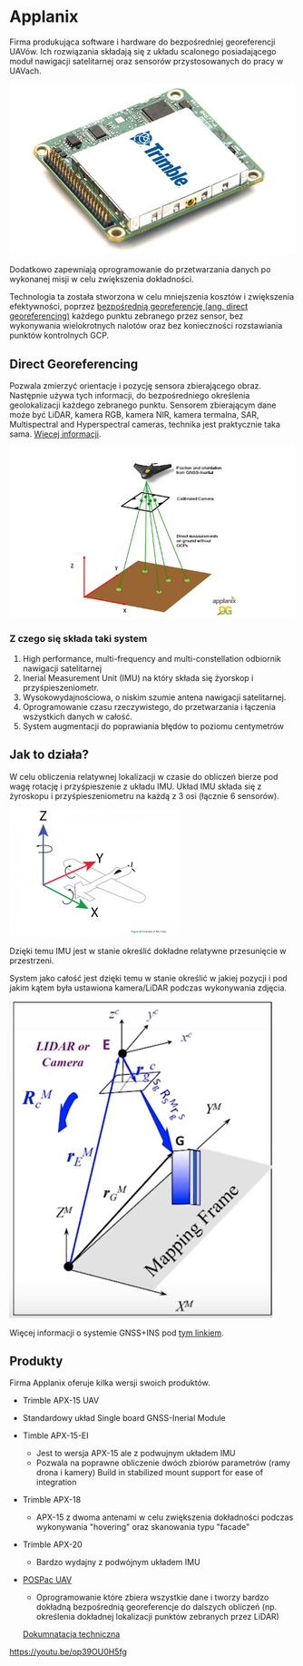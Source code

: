 # Applanix

Firma produkująca software i hardware do bezpośredniej georeferencji UAVów. Ich rozwiązania składają się z układu scalonego posiadającego moduł nawigacji satelitarnej oraz sensorów przystosowanych do pracy w UAVach. 

![APX-15](APX-15.jpg)

Dodatkowo zapewniają oprogramowanie do przetwarzania danych po wykonanej misji w celu zwiększenia dokładności. 

Technologia ta została stworzona w celu mniejszenia kosztów i zwiększenia efektywności, poprzez [bezpośrednią georeferencję (ang. direct georeferencing)](#direct-georeferencing) każdego punktu zebranego przez sensor, bez wykonywania wielokrotnych nalotów oraz bez konieczności rozstawiania punktów kontrolnych GCP.



## Direct Georeferencing

Pozwala zmierzyć orientacje i pozycję sensora zbierającego obraz. Następnie używa tych informacji, do bezpośredniego określenia geolokalizacji każdego zebranego punktu. Sensorem zbierającym dane może być LiDAR, kamera RGB, kamera NIR, kamera termalna, SAR, Multispectral and Hyperspectral cameras, technika jest praktycznie taka sama. [Wiecej informacji](https://www.applanix.com/dgforuav/index.htm).

![Direct-Georeferencing](dg-uav.jpg)

### Z czego się składa taki system

1. High performance, multi-frequency and multi-constellation odbiornik nawigacji satelitarnej
2. Inerial Measurement Unit (IMU) na który składa się żyorskop i przyśpieszeniometr.
3. Wysokowydajnościowa, o niskim szumie antena nawigacji satelitarnej.
4. Oprogramowanie czasu rzeczywistego, do przetwarzania i łączenia wszystkich danych w całość.
5. System augmentacji do poprawiania błędów to poziomu centymetrów 

## Jak to działa?

W celu obliczenia relatywnej lokalizacji w czasie do obliczeń bierze pod wagę rotację i przyśpieszenie z układu IMU. Układ IMU składa się z żyroskopu i przyśpieszeniometru na każdą z 3 osi (łącznie 6 sensorów). 

![axies](axies_of_uav.png)

Dzięki temu IMU jest w stanie określić dokładne relatywne przesunięcie  w przestrzeni. 

System jako całość jest dzięki temu w stanie określić w jakiej pozycji i pod jakim kątem była ustawiona kamera/LiDAR podczas wykonywania zdjęcia.

![advanced](dg_advanced.png)

Więcej informacji o systemie GNSS+INS pod [tym linkiem](https://www.novatel.com/an-introduction-to-gnss/chapter-6-gnss-ins/gnss-ins-systems/).

## Produkty

Firma Applanix oferuje kilka wersji swoich produktów. 



- Trimble APX-15 UAV
  
- Standardowy układ  Single board GNSS-Inerial Module
  
- Timble APX-15-EI
  - Jest to wersja APX-15 ale z podwujnym układem IMU
  - Pozwala na poprawne obliczenie dwóch zbiorów parametrów (ramy drona i kamery) Build in stabilized mount support for ease of integration

- Trimble APX-18 
  
  - APX-15 z dwoma antenami w celu  zwiększenia dokładności podczas wykonywania "hovering" oraz  skanowania typu "facade"
  
- Trimble APX-20
  
  -  Bardzo wydajny z podwójnym układem IMU
  
- [POSPac UAV](https://www.applanix.com/products/pospac-mms.htm)
  
  - Oprogramowanie które zbiera wszystkie dane i tworzy bardzo dokładną bezpośrednią georeferencje do dalszych obliczeń (np. określenia dokładnej lokalizacji punktów zebranych przez LiDAR)
  
  
  
  [Dokumnatacja techniczna](https://www.applanix.com/products/trimble-ap.htm?utm_source=trimble)

https://youtu.be/op39OU0H5fg


